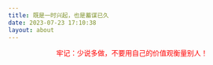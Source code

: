 ```yaml
---
title: 既是一时兴起，也是蓄谋已久
date: 2023-07-23 17:10:38
layout: about
---
```


<p style="text-align:center;color:red">牢记：少说多做，不要用自己的价值观衡量别人！</p>
